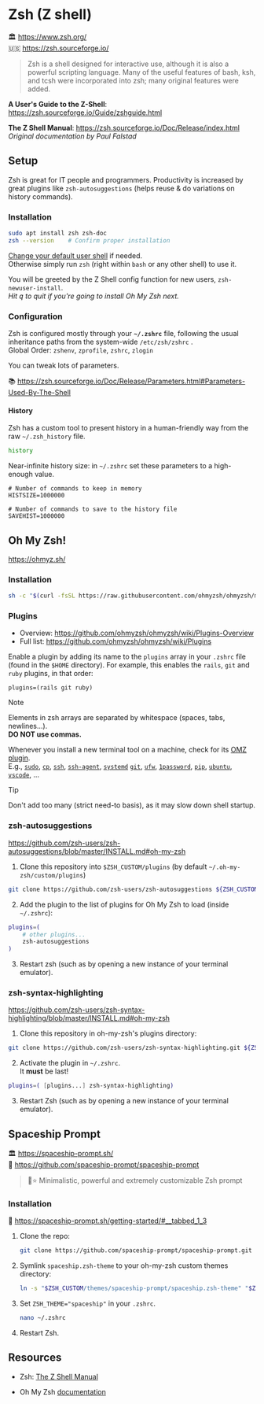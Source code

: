 # Zsh (Z shell)

🏛️ https://www.zsh.org/  
🇺🇸 https://zsh.sourceforge.io/  

> Zsh is a shell designed for interactive use, although it is also a powerful scripting language. Many of the useful features of bash, ksh, and tcsh were incorporated into zsh; many original features were added.

**A User's Guide to the Z-Shell**: https://zsh.sourceforge.io/Guide/zshguide.html

**The Z Shell Manual**: https://zsh.sourceforge.io/Doc/Release/index.html  
*Original documentation by Paul Falstad*





## Setup

Zsh is great for IT people and programmers. Productivity is increased by great plugins like `zsh-autosuggestions` (helps reuse & do variations on history commands).




### Installation

```sh
sudo apt install zsh zsh-doc
zsh --version    # Confirm proper installation
```

[Change your default user shell](../README.md#change-default-user-shell) if needed.  
Otherwise simply run `zsh` (right within `bash` or any other shell) to use it.

You will be greeted by the Z Shell config function for new users, `zsh-newuser-install`.  
*Hit <kbd>q</kbd> to quit if you're going to install Oh My Zsh next.*




### Configuration

Zsh is configured mostly through your **`~/.zshrc`** file, following the usual inheritance paths from the system-wide `/etc/zsh/zshrc` .  
Global Order: `zshenv`, `zprofile`, `zshrc`, `zlogin`

You can tweak lots of parameters.

📚 https://zsh.sourceforge.io/Doc/Release/Parameters.html#Parameters-Used-By-The-Shell

#### History

Zsh has a custom tool to present history in a human-friendly way from the raw `~/.zsh_history` file.

```zsh
history
```

Near-infinite history size: in `~/.zshrc` set these parameters to a high-enough value.

```zshrc
# Number of commands to keep in memory
HISTSIZE=1000000

# Number of commands to save to the history file    
SAVEHIST=1000000
```




## Oh My Zsh!

https://ohmyz.sh/


### Installation

```sh
sh -c "$(curl -fsSL https://raw.githubusercontent.com/ohmyzsh/ohmyzsh/master/tools/install.sh)"
```


### Plugins

- Overview: <https://github.com/ohmyzsh/ohmyzsh/wiki/Plugins-Overview>
- Full list: <https://github.com/ohmyzsh/ohmyzsh/wiki/Plugins>

Enable a plugin by adding its name to the `plugins` array in your `.zshrc` file (found in the `$HOME` directory). For example, this enables the `rails`, `git` and `ruby` plugins, in that order:

```
plugins=(rails git ruby)
```

> [!NOTE]
> Elements in zsh arrays are separated by whitespace (spaces, tabs, newlines...).  
> **DO NOT use commas.**

Whenever you install a new terminal tool on a machine, check for its [OMZ plugin](https://github.com/ohmyzsh/ohmyzsh/wiki/Plugins).  
E.g., 
[`sudo`](https://github.com/ohmyzsh/ohmyzsh/tree/master/plugins/sudo),
[`cp`](https://github.com/ohmyzsh/ohmyzsh/tree/master/plugins/cp),
[`ssh`](https://github.com/ohmyzsh/ohmyzsh/tree/master/plugins/ssh),
[`ssh-agent`](https://github.com/ohmyzsh/ohmyzsh/tree/master/plugins/ssh-agent),
[`systemd`](https://github.com/ohmyzsh/ohmyzsh/tree/master/plugins/systemd) 
[`git`](https://github.com/ohmyzsh/ohmyzsh/tree/master/plugins/git),
[`ufw`](https://github.com/ohmyzsh/ohmyzsh/tree/master/plugins/ufw),
[`1password`](https://github.com/ohmyzsh/ohmyzsh/tree/master/plugins/1password),
[`pip`](https://github.com/ohmyzsh/ohmyzsh/tree/master/plugins/pip),
[`ubuntu`](https://github.com/ohmyzsh/ohmyzsh/tree/master/plugins/ubuntu),
[`vscode`](https://github.com/ohmyzsh/ohmyzsh/tree/master/plugins/vscode),
…

> [!Tip]
> Don't add too many (strict need-to basis), as it may slow down shell startup.


### zsh-autosuggestions

https://github.com/zsh-users/zsh-autosuggestions/blob/master/INSTALL.md#oh-my-zsh

1. Clone this repository into `$ZSH_CUSTOM/plugins` (by default `~/.oh-my-zsh/custom/plugins`)

```sh
git clone https://github.com/zsh-users/zsh-autosuggestions ${ZSH_CUSTOM:-~/.oh-my-zsh/custom}/plugins/zsh-autosuggestions
```

2. Add the plugin to the list of plugins for Oh My Zsh to load (inside `~/.zshrc`):  

```sh
plugins=( 
    # other plugins...
    zsh-autosuggestions
)
```

3. Restart zsh (such as by opening a new instance of your terminal emulator).


### zsh-syntax-highlighting

https://github.com/zsh-users/zsh-syntax-highlighting/blob/master/INSTALL.md#oh-my-zsh

1. Clone this repository in oh-my-zsh's plugins directory:

```sh
git clone https://github.com/zsh-users/zsh-syntax-highlighting.git ${ZSH_CUSTOM:-~/.oh-my-zsh/custom}/plugins/zsh-syntax-highlighting
```

2. Activate the plugin in `~/.zshrc`.  
It **must** be last!

```sh
plugins=( [plugins...] zsh-syntax-highlighting)
```

3. Restart Zsh (such as by opening a new instance of your terminal emulator).


<!--
### Starship prompt

🏛️ https://starship.rs/  
🧬 https://github.com/starship/starship  

> ☄🌌️ The minimal, blazing-fast, and infinitely customizable prompt for any shell!

#### Installation

1. Install the latest version for your system:

    ```sh
    curl -sS https://starship.rs/install.sh | sh
    ```

1. Add the following to the end of `~/.zshrc`:

    ```sh
    eval "$(starship init zsh)"
    ```
-->

## Spaceship Prompt

🏛️ https://spaceship-prompt.sh/  
🧬 https://github.com/spaceship-prompt/spaceship-prompt  

> 🚀⭐ Minimalistic, powerful and extremely customizable Zsh prompt


### Installation

🔗 https://spaceship-prompt.sh/getting-started/#__tabbed_1_3

1. Clone the repo:

   ```sh
   git clone https://github.com/spaceship-prompt/spaceship-prompt.git "$ZSH_CUSTOM/themes/spaceship-prompt" --depth=1
   ```

2. Symlink `spaceship.zsh-theme` to your oh-my-zsh custom themes directory:

   ```sh
   ln -s "$ZSH_CUSTOM/themes/spaceship-prompt/spaceship.zsh-theme" "$ZSH_CUSTOM/themes/spaceship.zsh-theme"
   ```

3. Set `ZSH_THEME="spaceship"` in your `.zshrc`.

   ```sh
   nano ~/.zshrc
   ```

4. Restart Zsh.








## Resources

- Zsh: [The Z Shell Manual](https://zsh.sourceforge.io/Doc/Release/index.html)

- Oh My Zsh [documentation](https://github.com/ohmyzsh/ohmyzsh/wiki)




